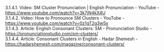 3.1.4.1. Video: SM Cluster Pronunciation | English Pronunciation - YouTube - https://www.youtube.com/watch?v=3k7jN4kX4U  
3.1.4.2. Video: How to Pronounce SM Clusters - YouTube - https://www.youtube.com/watch?v=0z1gT2g3w5s  
3.1.4.3. Article: English Consonant Clusters: SM - Pronunciation Studio - https://pronunciationstudio.com/sm-clusters/  
3.1.4.4. Article: Consonant Clusters in English - Hadar Shemesh - https://hadarshemesh.com/magazine/consonant-clusters/  
